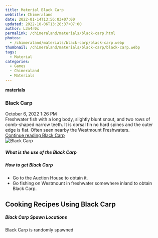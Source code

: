```yaml
---
title: Material Black Carp
webtitle: Chimeraland
date: 2022-01-14T13:56:03+07:00
updated: 2022-10-06T13:26:37+07:00
author: L3n4r0x
permalink: /chimeraland/materials/black-carp.html
photos:
  - /chimeraland/materials/black-carp/black-carp.webp
thumbnail: /chimeraland/materials/black-carp/black-carp.webp
tags:
  - Material
categories:
  - Games
  - Chimeraland
  - Materials
---
```


<section id="bootstrap-wrapper">
  <link
    rel="stylesheet"
    href="https://cdn.statically.io/gh/dimaslanjaka/Web-Manajemen/40ac3225/css/bootstrap-4.5-wrapper.css"
  />
  <div
    class="row g-0 border rounded overflow-hidden flex-md-row mb-4 shadow-sm position-relative"
  >
    <div class="col p-4 d-flex flex-column position-static">
      <strong class="d-inline-block mb-2 text-success">materials</strong>
      <h3 class="mb-0">Black Carp</h3>
      <div class="mb-1 text-muted">October 6, 2022 1:26 PM</div>
      <div class="mb-2 border p-1">
        Freshwater fish with a long body, slightly blunt snout, and two rows of
        comb-shaped narrow teeth. It is dorsal fin no hard spines and the outer
        edge is flat. Often seen nearby the Westmount Freshwaters.
      </div>
      <a
        href="/chimeraland/materials/black-carp.html"
        class="stretched-link d-none"
        >Continue reading Black Carp</a
      >
    </div>
    <div class="col-auto d-none d-lg-block">
      <img
        src="/chimeraland/materials/black-carp/black-carp.webp"
        alt="Black Carp"
      />
    </div>
  </div>
  <div class="row">
    <div class="col-lg-6 col-12 mb-2">
      <div class="card">
        <div class="card-body">
          <h5 class="card-title">What is the use of the Black Carp</h5>
          <div class="card-text"><ul></ul></div>
        </div>
      </div>
    </div>
    <div class="col-lg-6 col-12 mb-2">
      <div class="card">
        <div class="card-body">
          <h5 class="card-title">How to get Black Carp</h5>
          <div class="card-text">
            <ul>
              <li>Go to the Auction House to obtain it.</li>
              <li>
                Go fishing on Westmount in freshwater somewhere inland to obtain
                Black Carp.
              </li>
            </ul>
          </div>
        </div>
      </div>
    </div>
    <div class="col-12 mb-2">
      <h2 id="cookable">Cooking Recipes Using Black Carp</h2>
    </div>
    <div class="col-12 mb-2">
      <h5>Black Carp Spawn Locations</h5>
      <p>Black Carp is randomly spawned</p>
    </div>
  </div>
</section>
